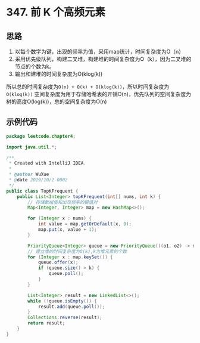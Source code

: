 # 347. 前 K 个高频元素

## 思路

1. 以每个数字为键，出现的频率为值，采用map统计，时间复杂度为O（n）
2. 采用优先级队列，构建二叉堆，构建堆的时间复杂度为O（k），因为二叉堆的节点的个数为k。
3. 输出和建堆的时间复杂度为O(klog(k))

所以总的时间复杂度为`O(n) + O(k) + O(klog(k))`，所以时间复杂度为`O(klog(k))`
空间复杂度为用于存储哈希表的开销O(n)，优先队列的空间复杂度为树的高度O(log(k))，总的空间复杂度为O(n)

## 示例代码

```JAVA
package leetcode.chapter4;

import java.util.*;

/**
 * Created with IntelliJ IDEA.
 *
 * @author WuXue
 * @date 2019/10/2 0002
 */
public class TopKFrequent {
    public List<Integer> topKFrequent(int[] nums, int k) {
        // 存储数组值和出现频率的键值对
        Map<Integer, Integer> map = new HashMap<>();

        for (Integer x : nums) {
            int value = map.getOrDefault(x, 0);
            map.put(x, value + 1);
        }

        PriorityQueue<Integer> queue = new PriorityQueue(((o1, o2) -> map.get(o1) - map.get(o2)));
        // 建立堆的时间复杂度为O(k),k为堆元素的个数
        for (Integer x : map.keySet()) {
            queue.offer(x);
            if (queue.size() > k) {
                queue.poll();
            }
        }

        List<Integer> result = new LinkedList<>();
        while (!queue.isEmpty()) {
            result.add(queue.poll());
        }
        Collections.reverse(result);
        return result;
    }
}

```
